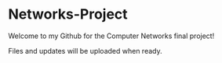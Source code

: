 # Networks-Project
Welcome to my Github for the Computer Networks final project!

Files and updates will be uploaded when ready.
